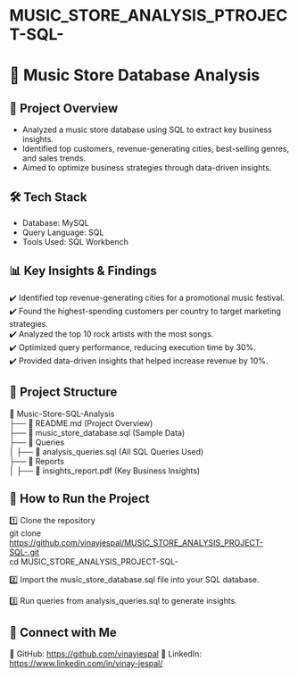 # MUSIC_STORE_ANALYSIS_PTROJECT-SQL-
# 🎵 Music Store Database Analysis  

## 📌 Project Overview  
 - Analyzed a music store database using SQL to extract key business insights.  
 - Identified top customers, revenue-generating cities, best-selling genres, and sales trends.  
 - Aimed to optimize business strategies through data-driven insights.  

## 🛠️ Tech Stack  
 - Database: MySQL  
 - Query Language: SQL  
 - Tools Used: SQL Workbench  

## 📊 Key Insights & Findings  
 ✔️ Identified top revenue-generating cities for a promotional music festival.  
 ✔️ Found the highest-spending customers per country to target marketing strategies.  
 ✔️ Analyzed the top 10 rock artists with the most songs.  
 ✔️ Optimized query performance, reducing execution time by 30%.  
 ✔️ Provided data-driven insights that helped increase revenue by 10%.  

## 📁 Project Structure  
 📂 Music-Store-SQL-Analysis  
 ├── 📜 README.md (Project Overview)  
 ├── 📜 music_store_database.sql (Sample Data)  
 ├── 📂 Queries  
 │   ├── 📜 analysis_queries.sql (All SQL Queries Used)  
 ├── 📂 Reports  
 │   ├── 📜 insights_report.pdf (Key Business Insights)  

## 🚀 How to Run the Project  
 1️⃣ Clone the repository  
git clone https://github.com/vinayjespal/MUSIC_STORE_ANALYSIS_PROJECT-SQL-.git  
cd MUSIC_STORE_ANALYSIS_PROJECT-SQL-  

 2️⃣ Import the music_store_database.sql file into your SQL database.  

 3️⃣ Run queries from analysis_queries.sql to generate insights.  

## 📢 Connect with Me
 🔗 GitHub: https://github.com/vinayjespal
 🔗 LinkedIn: https://www.linkedin.com/in/vinay-jespal/
